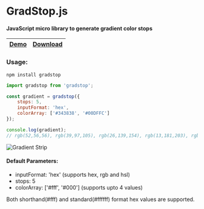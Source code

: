 # GradStop.js

#### JavaScript micro library to generate gradient color stops

| [Demo](http://codepen.io/Siddharth11/full/RPvJmO)  | [Download](https://cdn.rawgit.com/Siddharth11/gradstop/3b5618ac/gradstopUMD.js) |
|---|---|

### Usage:

```
npm install gradstop
```

``` javascript
import gradstop from 'gradstop';

const gradient = gradstop({
    stops: 5,
    inputFormat: 'hex',
    colorArray: ['#343838', '#00DFFC']
});

console.log(gradient);
// rgb(52,56,56), rgb(39,97,105), rgb(26,139,154), rgb(13,181,203), rgb(0,223,252)
```

<img src="gradient strip.png" alt="Gradient Strip" />

<br />

#### Default Parameters:
 * inputFormat: 'hex' (supports hex, rgb and hsl)
 * stops: 5
 * colorArray: ['#fff', '#000'] \(supports upto 4 values)

Both shorthand(#fff) and standard(#ffffff) format hex values are supported.
